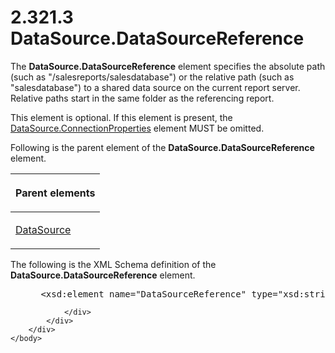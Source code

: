 <html dir="LTR" xmlns:mshelp="http://msdn.microsoft.com/mshelp" xmlns:ddue="http://ddue.schemas.microsoft.com/authoring/2003/5" xmlns:xlink="http://www.w3.org/1999/xlink" xmlns:tool="http://www.microsoft.com/tooltip">
    <head>
        <meta http-equiv="Content-Type" content="text/html; CHARSET=utf-8"></meta>
        <meta name="save" content="history"></meta>
        <title>2.321.3 DataSource.DataSourceReference</title>
        <xml>
            <mshelp:toctitle title="2.321.3 DataSource.DataSourceReference"></mshelp:toctitle>
            <mshelp:rltitle title="[MS-RDL]: DataSource.DataSourceReference"></mshelp:rltitle>
            <mshelp:keyword index="A" term="d8f6528a-e950-44ab-9d7f-1536bd5c2497"></mshelp:keyword>
            <mshelp:attr name="DCSext.ContentType" value="open specification"></mshelp:attr>
            <mshelp:attr name="AssetID" value="d8f6528a-e950-44ab-9d7f-1536bd5c2497"></mshelp:attr>
            <mshelp:attr name="TopicType" value="kbRef"></mshelp:attr>
            <mshelp:attr name="DCSext.Title" value="[MS-RDL]: DataSource.DataSourceReference" />
        </xml>
    </head>
    <body>
        <div id="header">
            <h1 class="heading">2.321.3 DataSource.DataSourceReference</h1>
        </div>
        <div id="mainSection">
            <div id="mainBody">
                <div id="allHistory" class="saveHistory"></div>
                <div id="sectionSection0" class="section" name="collapseableSection">
                    

<p>The <b>DataSource.DataSourceReference</b> element specifies
the absolute path (such as &quot;/salesreports/salesdatabase&quot;) or the
relative path (such as &quot;salesdatabase&quot;) to a shared data source on
the current report server. Relative paths start in the same folder as the
referencing report.</p>

<p>This element is optional. If this element is present, the <a href="66ba68b2-3d03-443a-bcc1-4cf0f53012a5.md">DataSource.ConnectionProperties</a>
element MUST be omitted.</p>

<p>Following is the parent element of the <b>DataSource.DataSourceReference</b>
element.</p>

<table>
 <thead>
  <tr>
   <th>
   <p>Parent elements</p>
   </th>
  </tr>
 </thead>
 <tr>
  <td>
  <p><a href="0f098196-d1a1-4668-ac38-70331cc05041.md">DataSource</a></p>
  </td>
 </tr>
</table>

<p>The following is the XML Schema definition of the <b>DataSource.DataSourceReference</b>
element.</p>

<dl>
<dd>
<div><pre> &lt;xsd:element name=&quot;DataSourceReference&quot; type=&quot;xsd:string&quot; minOccurs=&quot;0&quot; /&gt;
</pre></div>
</dd></dl>


                </div>
            </div>
        </div>
    </body>
</html>